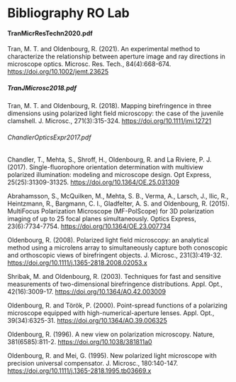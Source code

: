 # Bibliography RO Lab

#### TranMicrResTechn2020.pdf
Tran, M. T. and Oldenbourg, R. (2021). An experimental method to characterize the relationship between aperture image and ray directions in microscope optics. Microsc. Res. Tech., 84(4):668-674. https://doi.org/10.1002/jemt.23625

##### TranJMicrosc2018.pdf
Tran, M. T. and Oldenbourg, R. (2018). Mapping birefringence in three dimensions using polarized light field microscopy: the case of the juvenile clamshell. J. Microsc., 271(3):315-324. https://doi.org/10.1111/jmi.12721

###### ChandlerOpticsExpr2017.pdf
Chandler, T., Mehta, S., Shroff, H., Oldenbourg, R. and La Riviere, P. J. (2017). Single-fluorophore orientation determination with multiview polarized illumination: modeling and microscope design. Opt Express, 25(25):31309-31325. https://doi.org/10.1364/OE.25.031309

Abrahamsson, S., McQuilken, M., Mehta, S. B., Verma, A., Larsch, J., Ilic, R., Heintzmann, R., Bargmann, C. I., Gladfelter, A. S. and Oldenbourg, R. (2015). MultiFocus Polarization Microscope (MF-PolScope) for 3D polarization imaging of up to 25 focal planes simultaneously. Optics Express, 23(6):7734-7754. https://doi.org/10.1364/OE.23.007734

Oldenbourg, R. (2008). Polarized light field microscopy: an analytical method using a microlens array to simultaneously capture both conoscopic and orthoscopic views of birefringent objects. J. Microsc., 231(3):419-32. https://doi.org/10.1111/j.1365-2818.2008.02053.x

Shribak, M. and Oldenbourg, R. (2003). Techniques for fast and sensitive measurements of two-dimensional birefringence distributions. Appl. Opt., 42(16):3009-17. https://doi.org/10.1364/AO.42.003009

Oldenbourg, R. and Török, P. (2000). Point-spread functions of a polarizing microscope equipped with high-numerical-aperture lenses. Appl. Opt., 39(34):6325-31. https://doi.org/10.1364/AO.39.006325

Oldenbourg, R. (1996). A new view on polarization microscopy. Nature, 381(6585):811-2. https://doi.org/10.1038/381811a0

Oldenbourg, R. and Mei, G. (1995). New polarized light microscope with precision universal compensator. J. Microsc., 180:140-147. https://doi.org/10.1111/j.1365-2818.1995.tb03669.x
